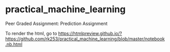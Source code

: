 # practical_machine_learning
Peer Graded Assignment: Prediction Assignment

To render the html, go to https://htmlpreview.github.io/?https://github.com/rk253/practical_machine_learning/blob/master/notebook.nb.html


